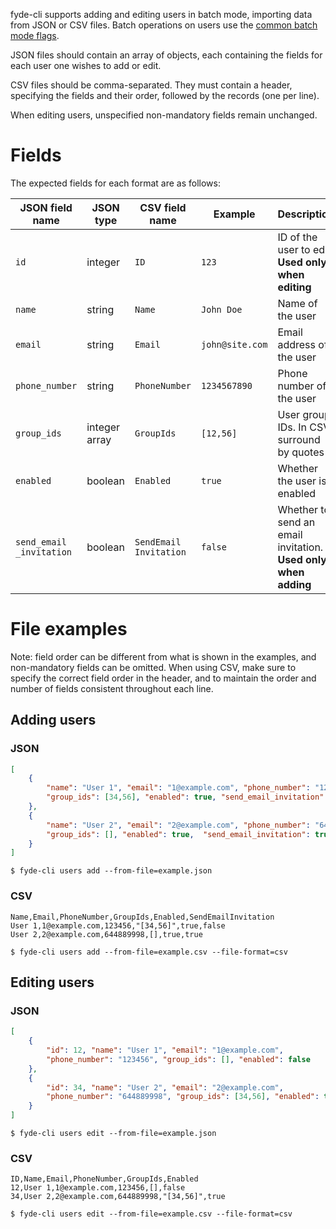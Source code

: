 fyde-cli supports adding and editing users in batch mode, importing data from JSON or CSV files.
Batch operations on users use the [common batch mode flags](https://github.com/fyde/fyde-cli/wiki/Common-batch-mode-flags).

JSON files should contain an array of objects, each containing the fields for each user one wishes to add or edit.

CSV files should be comma-separated.
They must contain a header, specifying the fields and their order, followed by the records (one per line).

When editing users, unspecified non-mandatory fields remain unchanged.

# Fields

The expected fields for each format are as follows:

| JSON field name | JSON type | CSV field name | Example | Description | Mandatory
| --- | --- | --- | --- | --- | --- |
| `id` | integer | `ID` | `123` | ID of the user to edit.<br>**Used only when editing** | When editing
| `name` | string | `Name` | `John Doe` | Name of the user | When adding
| `email` | string | `Email` | `john@site.com` | Email address of the user | No
| `phone_number` | string | `PhoneNumber` | `1234567890` | Phone number of the user | No
| `group_ids` | integer array | `GroupIds` | `[12,56]` | User group IDs. In CSV, surround by quotes | No
| `enabled` | boolean | `Enabled` | `true` | Whether the user is enabled | No
| `send_email`<br>`_invitation` | boolean | `SendEmail`<br>`Invitation` | `false` | Whether to send an email invitation.<br>**Used only when adding** | No

# File examples

Note: field order can be different from what is shown in the examples, and non-mandatory fields can be omitted.
When using CSV, make sure to specify the correct field order in the header, and to maintain the order and number of fields consistent throughout each line.

## Adding users

### JSON

```json
[
    {
        "name": "User 1", "email": "1@example.com", "phone_number": "123456",
        "group_ids": [34,56], "enabled": true, "send_email_invitation": false
    },
    {
        "name": "User 2", "email": "2@example.com", "phone_number": "644889998",
        "group_ids": [], "enabled": true,  "send_email_invitation": true
    }
]
```

`$ fyde-cli users add --from-file=example.json`

### CSV

```
Name,Email,PhoneNumber,GroupIds,Enabled,SendEmailInvitation
User 1,1@example.com,123456,"[34,56]",true,false
User 2,2@example.com,644889998,[],true,true
```

`$ fyde-cli users add --from-file=example.csv --file-format=csv`

## Editing users

### JSON

```json
[
    {
        "id": 12, "name": "User 1", "email": "1@example.com",
        "phone_number": "123456", "group_ids": [], "enabled": false
    },
    {
        "id": 34, "name": "User 2", "email": "2@example.com",
        "phone_number": "644889998", "group_ids": [34,56], "enabled": true
    }
]
```

`$ fyde-cli users edit --from-file=example.json`

### CSV

```
ID,Name,Email,PhoneNumber,GroupIds,Enabled
12,User 1,1@example.com,123456,[],false
34,User 2,2@example.com,644889998,"[34,56]",true
```

`$ fyde-cli users edit --from-file=example.csv --file-format=csv`